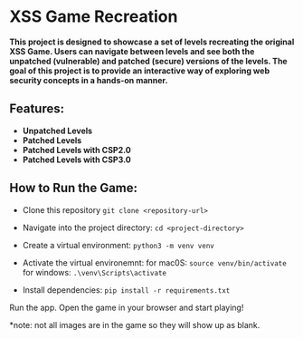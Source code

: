 
# XSS Game Recreation
**This project is designed to showcase a set of levels recreating the original XSS Game. Users can navigate between levels and see both the unpatched (vulnerable) and patched (secure) versions of the levels. The goal of this project is to provide an interactive way of exploring web security concepts in a hands-on manner.**


## Features:

- **Unpatched Levels**
- **Patched Levels**
- **Patched Levels with CSP2.0**
- **Patched Levels with CSP3.0**

## How to Run the Game:

- Clone this repository
`git clone <repository-url>`

- Navigate into the project directory:
`cd <project-directory>`

- Create a virtual environment:
`python3 -m venv venv`

- Activate the virtual environemnt:
for mac0S:
`source venv/bin/activate`
for windows:
`.\venv\Scripts\activate`

- Install dependencies:
`pip install -r requirements.txt`


Run the app. 
Open the game in your browser and start playing!

*note: not all images are in the game so they will show up as blank.
